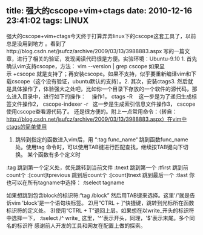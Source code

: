 title: 强大的cscope+vim+ctags
date: 2010-12-16 23:41:02
tags: LINUX
---

强大的cscope+vim+ctags今天终于打算弄弄linux下的cscope这套工具了，以前总是没用到地方 。看到了http://blog.csdn.net/jsufcz/archive/2009/03/13/3988883.aspx 写的一篇文章，进行了相关的验证，发现阅读代码很是方便。实验环境：Ubuntu-9.10 1. 首先确认vim支持cscope，方法： vim --version | grep cscope 如果显示 +cscope 就是支持了；再安装cscope。如果不支持，似乎要重新编译vim和下载cscope（这个没有验证，ubuntu默认的支持）。2. 其次，安装ctags3. 然后就是具体操作了，体验强大之处吧，比如你一个目录下存放的一个软件的源代码，那么进入目录中，进行如下的操作：    操作1， ctags -R    这一步是为了递归生成标签文件操作2， cscope-indexer -r   这一步是生成索引信息文件操作3， cscope 使用cscope查看源代码了。 还是很方便的。附上一点常用命令：（转自：http://blog.csdn.net/jsufcz/archive/2009/03/13/3988883.aspx）在vim中ctags的简单使用
1) 跳转到指定的函数进入vim后，用 “:tag func_name“ 跳到函数func_name处。使用tag
命令时，可以使用TAB键进行匹配查找，继续按TAB键向下切换。
某个函数有多个定义时

:tag
跳到第一个定义处，优先跳转到当前文件
:tnext
跳到第一个
:tfirst
跳到前count个
:[count]tprevious
跳到后count个
:[count]tnext
跳到最后一个
:tlast
你也可以在所有tagname中选择：
:tselect tagname

如果想跳到包含block的标识符:“tag /block” 然后用TAB键来选择。这里'/'就是告诉vim
'block'是一个语句块标签。
2)用“CTRL + ]“快捷键，跳转到光标所在函数标识符的定义处。
3)使用“CTRL + T”退回上层。如果想在以write_开头的标识符中选择一下， :tselect /^
write_ 这里，'^'表示开头，同理，'$'表示末尾。多个同名的标识符
感谢前人开发的工具和网友在配置上做的探索。